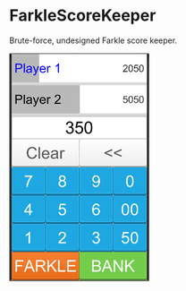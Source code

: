 # FarkleScoreKeeper

Brute-force, undesigned Farkle score keeper.    

![screenshot](screenshot.PNG)
